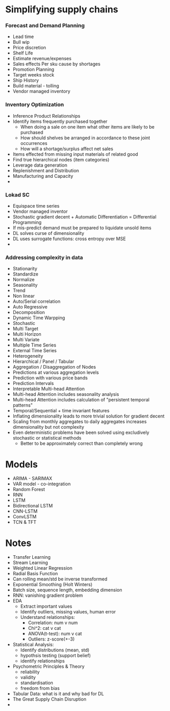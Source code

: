 # Simplifying supply chains 

### Forecast and Demand Planning
- Lead time  
- Bull wip
- Price discretion
- Shelf Life
- Estimate revenue/expenses
- Sales effects Per sku cause by shortages
- Promotion Planning
- Target weeks stock
- Ship History
- Build material - tolling
- Vendor managed inventory


### Inventory Optimization
- Inference Product Relationships
- Identify items frequently purchased together 
  - When doing a sale on one item what other items are likely to be purchased
  - How should shelves be arranged in accordance to these joint occurrences
  - How will a shortage/surplus affect net sales
- Items effected from missing input materials of related good
- Find true hierarchical nodes (item categories)
- Leverage data generation
- Replenishment and Distribution
- Manufacturing and Capacity
- 

### Lokad SC
- Equispace time series
- Vendor managed inventor
- Stochastic gradient decent + Automatic Differentiation = Differential Programming
- If mis-predict demand must be prepared to liquidate unsold items
- DL solves curse of dimensionality
- DL uses surrogate functions: cross entropy over MSE
- 


### Addressing complexity in data
- Stationarity
- Standardize
- Normalize
- Seasonality
- Trend
- Non linear
- Auto/Serial correlation
- Auto Regressive
- Decomposition
- Dynamic Time Warpping
- Stochastic
- Multi Target
- Multi Horizon
- Multi Variate
- Multiple Time Series
- External Time Series
- Heterogeneity
- Hierarchical / Panel / Tabular
- Aggregation / Disaggregation of Nodes
- Predictions at various aggregation levels
- Prediction with various price bands
- Prediction Intervals
- Interpretable Multi-head Attention
- Multi-head Attention includes seasonality analysis
- Multi-head Attention includes calculation of "persistent temporal patterns"
- Temporal/Sequential + time invariant features
- Inflating dimensionality leads to more trivial solution for gradient decent
- Scaling from monthly aggregates to daily aggregates increases dimensionality but not complexity
- Even deterministic problems have been solved using excludively stochastic or statistical methods
  - Better to be approximately correct than completely wrong


# Models
- ARIMA - SARIMAX
- VAR model - co-integration
- Random Forest
- RNN
- LSTM
- Bidirectional LSTM
- CNN-LSTM
- ConvLSTM
- TCN & TFT


# Notes
- Transfer Learning
- Stream Learning
- Weighted Linear Regression
- Radial Basis Function
- Can rolling mean/std be inverse transformed
- Exponential Smoothing (Holt Winters)
- Batch size, sequence length, embedding dimension
- RNN: vanishing gradient problem
- EDA
  - Extract important values
  - Identify outliers, missing values, human error
  - Understand relationships:
    - Correlation:   num v num
    - Chi^2:         cat v cat
    - ANOVA(t-test): num v cat
    - Outliers:      z-score(+-3)
- Statistical Analysis:
  - Identify distributions (mean, std)
  - hypothsis testing (support belief)
  - identify relationships
- Psychometric Principles & Theory
  - reliability
  - validity
  - standardisation
  - freedom from bias
- Tabular Data: what is it and why bad for DL
- The Great Supply Chain Disruption
- 


